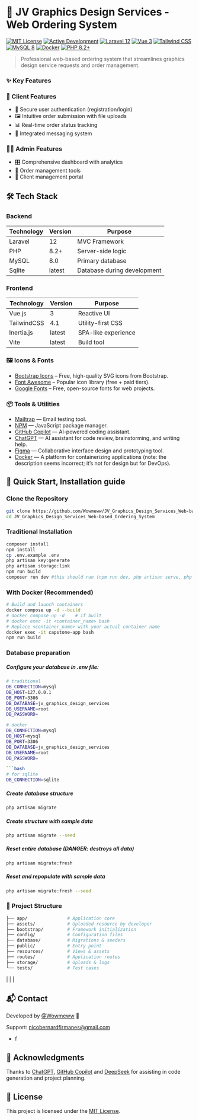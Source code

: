 # 🎨 JV Graphics Design Services - Web Ordering System

[![MIT License](https://img.shields.io/badge/License-MIT-green.svg)](LICENSE)
[![Active Development](https://img.shields.io/badge/Status-Active-brightgreen.svg)]()
[![Laravel 12](https://img.shields.io/badge/Laravel-12-FF2D20?logo=laravel&logoColor=white)](https://laravel.com)
[![Vue 3](https://img.shields.io/badge/Vue-3-4FC08D?logo=vue.js&logoColor=white)](https://vuejs.org)
[![Tailwind CSS](https://img.shields.io/badge/Tailwind-4.1-06B6D4?logo=tailwindcss&logoColor=white)](https://tailwindcss.com)
[![MySQL 8](https://img.shields.io/badge/MySQL-8.0-4479A1?logo=mysql&logoColor=white)](https://www.mysql.com)
[![Docker](https://img.shields.io/badge/Docker-✓-2496ED?logo=docker&logoColor=white)](https://www.docker.com)
[![PHP 8.2+](https://img.shields.io/badge/PHP-8.2+-777BB4?logo=php&logoColor=white)](https://www.php.net)

> Professional web-based ordering system that streamlines graphics design service requests and order management.


### ✨ Key Features

### 👤 Client Features
- 🔐 Secure user authentication (registration/login)
- 🖼️ Intuitive order submission with file uploads
- 📊 Real-time order status tracking
- 💬 Integrated messaging system



### 👨‍💼 Admin Features
- 🎛️ Comprehensive dashboard with analytics
- 📝 Order management tools
- 👥 Client management portal



## 🛠 Tech Stack

### Backend
| Technology | Version | Purpose |
|------------|---------|---------|
| Laravel | 12 | MVC Framework |
| PHP | 8.2+ | Server-side logic |
| MySQL | 8.0 | Primary database |
| Sqlite | latest | Database during development |

### Frontend
| Technology | Version | Purpose |
|------------|---------|---------|
| Vue.js | 3 | Reactive UI |
| TailwindCSS | 4.1 | Utility-first CSS |
| Inertia.js | latest | SPA-like experience |
| Vite | latest | Build tool |


### 🖼️ Icons & Fonts

- [Bootstrap Icons](https://icons.getbootstrap.com/) – Free, high-quality SVG icons from Bootstrap.
- [Font Awesome](https://fontawesome.com/) – Popular icon library (free + paid tiers).
- [Google Fonts](https://fonts.google.com/) – Free, open-source fonts for web projects.

### 📦 Tools & Utilities

- [Mailtrap](https://mailtrap.io/) — Email testing tool.
- [NPM](https://www.npmjs.com/) — JavaScript package manager.
- [GitHub Copilot](https://github.com/features/copilot) — AI-powered coding assistant.
- [ChatGPT](https://chatgpt.com/) — AI assistant for code review, brainstorming, and writing help.
- [Figma](https://www.figma.com/) — Collaborative interface design and prototyping tool.
- [Docker](https://www.docker.com) — A platform for containerizing applications (note: the description seems incorrect; it’s not for design but for DevOps).


## 🚀 Quick Start, Installation guide

### Clone the Repository
```bash
git clone https://github.com/Wowmeww/JV_Graphics_Design_Services_Web-based_Ordering_System.git
cd JV_Graphics_Design_Services_Web-based_Ordering_System
```

### Traditional Installation
```bash
composer install
npm install
cp .env.example .env
php artisan key:generate
php artisan storage:link
npm run build
composer run dev #this should run (npm run dev, php artisan serve, php artisan reverb:start)
```

### With Docker (Recommended)
```bash
# Build and launch containers
docker compose up -d --build
# docker compose up -d    # if built
# docker exec -it <container_name> bash 
# Replace <container_name> with your actual container name
docker exec -it capstone-app bash
npm run build
```


### Database preparation
##### Configure your database in .env file:
```bash
# traditional
DB_CONNECTION=mysql
DB_HOST=127.0.0.1
DB_PORT=3306
DB_DATABASE=jv_graphics_design_services
DB_USERNAME=root
DB_PASSWORD=
```
```bash
# docker
DB_CONNECTION=mysql
DB_HOST=mysql
DB_PORT=3306
DB_DATABASE=jv_graphics_design_services
DB_USERNAME=root
DB_PASSWORD=

```bash
# for sqlite
DB_CONNECTION=sqlite
```
##### Create database structure
```bash
php artisan migrate
```
##### Create structure with sample data
```bash
php artisan migrate --seed
```
##### Reset entire database (DANGER: destroys all data)
```bash
php artisan migrate:fresh
```
##### Reset and repopulate with sample data
```bash
php artisan migrate:fresh --seed
```


### 📂 Project Structure
```bash
├── app/               # Application core
├── assets/            # Uploaded resource by developer
├── bootstrap/         # Framework initialization
├── config/            # Configuration files
├── database/          # Migrations & seeders
├── public/            # Entry point
├── resources/         # Views & assets
├── routes/            # Application routes
├── storage/           # Uploads & logs
└── tests/             # Test cases
```

| | |
## 📬 Contact

Developed by [@Wowmeww](https://github.com/Wowmeww) 🚀

Support: [nicobernardfirmanes@gmail.com ](https://github.com/Wowmeww)

* f
## 🙏 Acknowledgments

Thanks to [ChatGPT](https://chatgpt.com/), [GitHub Copilot](https://github.com/features/copilot) and [DeepSeek](https://chat.deepseek.com) for assisting in code generation and project planning.


## 📄 License

This project is licensed under the [MIT License](LICENSE).



<!--
## 🚀 Live Demo

👉 [Visit the live project here](https://your-live-demo-link.com) *(update link)*


---

## 📸 Screenshots

| Home Page | Login Page |
|:---------:|:---------------:|
| ![Home Screenshot](./assets/screenshots/landing.png) | ![Login Page Screenshot](./assets/screenshots/login.png) |

| Customer Dashboard | Admin Dashboard |
|:---------:|:---------------:|
| ![Dashboard Screenshot](./assets/screenshots/customer_dashboard.png) | ![Dashboard Screenshot](./assets/screenshots/admin_dashboard.png) |

---

-->
